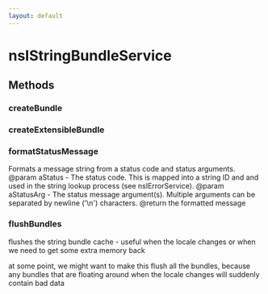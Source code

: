 ```yaml
---
layout: default
---
```


# nsIStringBundleService #

## Methods ##

### createBundle ###

### createExtensibleBundle ###

### formatStatusMessage ###

Formats a message string from a status code and status arguments.
@param aStatus - The status code. This is mapped into a string ID and
           and used in the string lookup process (see nsIErrorService).
@param aStatusArg - The status message argument(s). Multiple arguments
           can be separated by newline ('\n') characters.
@return the formatted message


### flushBundles ###

flushes the string bundle cache - useful when the locale changes or
when we need to get some extra memory back

at some point, we might want to make this flush all the bundles,
because any bundles that are floating around when the locale changes
will suddenly contain bad data


